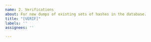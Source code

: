 ```yaml
---
name: 2. Verifications
about: For new dumps of existing sets of hashes in the database.
title: "[VERIF]"
labels: ''
assignees: ''

---
```



